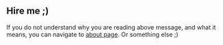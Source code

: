<div class="page-header">
  <h2>Hire me ;)</h2>
</div>
<script src="render.js"></script>
<p class="lead" id="stat"></p>

If you do not understand why you are reading above message, and what it means, you can navigate to <a href="#about" onclick="javascript:reloadContents(about);">about page</a></li>. Or something else ;)
